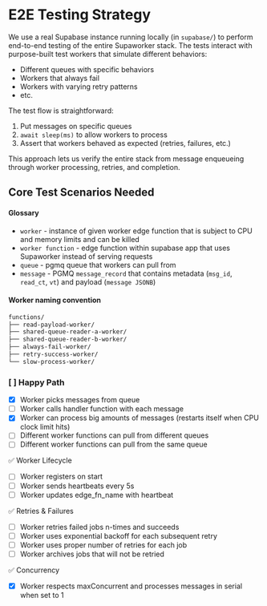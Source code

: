 # E2E Testing Strategy

We use a real Supabase instance running locally (in `supabase/`) to perform end-to-end testing of the entire Supaworker stack. The tests interact with purpose-built test workers that simulate different behaviors:

- Different queues with specific behaviors
- Workers that always fail
- Workers with varying retry patterns
- etc.

The test flow is straightforward:

1. Put messages on specific queues
2. `await sleep(ms)` to allow workers to process
3. Assert that workers behaved as expected (retries, failures, etc.)

This approach lets us verify the entire stack from message enqueueing through worker processing, retries, and completion.

## Core Test Scenarios Needed

#### Glossary

- `worker` - instance of given worker edge function that is subject to CPU and memory limits and can be killed
- `worker function` - edge function within supabase app that uses Supaworker instead of serving requests
- `queue` - pgmq queue that workers can pull from
- `message` - PGMQ `message_record` that contains metadata (`msg_id`, `read_ct`, `vt`) and payload (`message JSONB`)

#### Worker naming convention

```sh
functions/
├── read-payload-worker/
├── shared-queue-reader-a-worker/
├── shared-queue-reader-b-worker/
├── always-fail-worker/
├── retry-success-worker/
└── slow-process-worker/
```

### [ ] Happy Path

- [x] Worker picks messages from queue
- [ ] Worker calls handler function with each message
- [x] Worker can process big amounts of messages (restarts itself when CPU clock limit hits)
- [ ] Different worker functions can pull from different queues
- [ ] Different worker functions can pull from the same queue

✅ Worker Lifecycle

- [ ] Worker registers on start
- [ ] Worker sends heartbeats every 5s
- [ ] Worker updates edge_fn_name with heartbeat

✅ Retries & Failures

- [ ] Worker retries failed jobs n-times and succeeds
- [ ] Worker uses exponential backoff for each subsequent retry
- [ ] Worker uses proper number of retries for each job
- [ ] Worker archives jobs that will not be retried

✅ Concurrency

- [x] Worker respects maxConcurrent and processes messages in serial when set to 1
